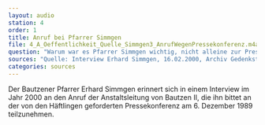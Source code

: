 ```yaml
---
layout: audio
station: 4
order: 1
title: Anruf bei Pfarrer Simmgen
file: 4_A_Oeffentlichkeit_Quelle_Simmgen3_AnrufWegenPressekonferenz.m4a
question: "Warum war es Pfarrer Simmgen wichtig, nicht alleine zur Pressekonferenz am 6. Dezember 1989 in die Strafvollzugseinrichtung Bautzen II zu gehen?"
sources: "Quelle: Interview Erhard Simmgen, 16.02.2000, Archiv Gedenkst&auml;tte Bautzen"
categories: sources
---
```

Der Bautzener Pfarrer Erhard Simmgen erinnert sich in einem Interview im Jahr 2000 an den Anruf der Anstaltsleitung von Bautzen II, die ihn bittet an der von den H&auml;ftlingen geforderten Pressekonferenz am 6. Dezember 1989 teilzunehmen.